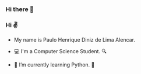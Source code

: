 ### Hi there 👋

<!--
**pauloh-alc/pauloh-alc** is a ✨ _special_ ✨ repository because its `README.md` (this file) appears on your GitHub profile.

Here are some ideas to get you started:

- 🔭 I’m currently working on ...
- 🌱 I’m currently learning ...
- 👯 I’m looking to collaborate on ...
- 🤔 I’m looking for help with ...
- 💬 Ask me about ...
- 📫 How to reach me: ...
- 😄 Pronouns: ...
- ⚡ Fun fact: ...
-->

### Hi :v:

- My name is Paulo Henrique Diniz de Lima Alencar.

- :computer: I'm a Computer Science Student. :mag:
- 🌱 I’m currently learning Python. :snake:

